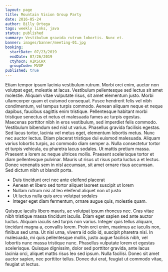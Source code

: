 ```yaml
---
layout: page
title: Mountain Vision Group Party
date: 2016-05-24
author: Billy Ortega
tags: weekly links, java
status: published
summary: Vestibulum gravida rutrum lobortis. Nunc et.
banner: images/banner/meeting-01.jpg
booking:
  startDate: 07/23/2019
  endDate: 07/26/2019
  ctyhocn: AIKSCHX
  groupCode: MVGP
published: true
---
```

Etiam tempor ipsum lacinia vestibulum rutrum. Morbi orci enim, auctor non volutpat eget, molestie at lacus. Vestibulum pellentesque sed lectus sit amet molestie. Aliquam vitae vulputate risus, sit amet elementum justo. Morbi ullamcorper quam et euismod consequat. Fusce hendrerit felis vel nibh condimentum, vel tempus turpis commodo. Aenean aliquam neque et neque dapibus, faucibus sagittis enim tristique. Pellentesque habitant morbi tristique senectus et netus et malesuada fames ac turpis egestas.
Maecenas porttitor nibh in eros vestibulum, sed imperdiet felis commodo. Vestibulum bibendum sed nisl ut varius. Phasellus gravida facilisis egestas. Sed lacus tortor, lacinia vel metus eget, elementum lobortis metus. Nunc nec auctor lectus. Etiam placerat tristique dui euismod malesuada. Aliquam varius lobortis turpis, ac commodo diam semper a. Nulla consectetur tortor et turpis vehicula, eu pharetra lacus sodales. Ut mattis pretium massa. Praesent a lorem ac neque ultrices mollis. Praesent scelerisque tortor et diam pellentesque pulvinar. Mauris ut risus ut risus porta luctus a et lectus. Donec venenatis sem in nisl accumsan, sit amet ornare risus accumsan. Sed dictum nibh ut blandit porta.

* Duis tincidunt orci nec ante eleifend placerat
* Aenean et libero sed tortor aliquet laoreet suscipit ut lorem
* Nullam rutrum nisi at leo eleifend aliquet non ut justo
* Ut luctus nulla quis arcu volutpat sodales
* Integer eget diam fermentum, ornare augue quis, molestie quam.

Quisque iaculis libero mauris, ac volutpat ipsum rhoncus nec. Cras vitae nibh tristique massa tincidunt iaculis. Etiam eget sapien sed ante auctor luctus. Aliquam iaculis sed turpis non varius. Integer quis tellus aliquam, tincidunt magna a, convallis lorem. Proin orci enim, maximus ac iaculis non, finibus sed urna. Ut nisi urna, viverra id odio id, suscipit pharetra nisi. In malesuada, mi quis pellentesque mollis, justo augue facilisis nibh, vel lobortis nunc massa tristique nunc. Phasellus vulputate lorem et egestas scelerisque. Quisque dignissim, dolor sed porttitor gravida, ante lacus lacinia orci, aliquet mattis risus leo sed ipsum. Nulla facilisi. Donec sit amet auctor sapien, nec porttitor tellus. Donec dui erat, feugiat ut commodo vitae, feugiat ut lectus.
